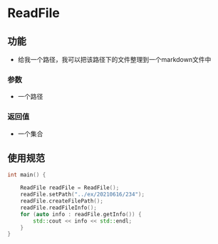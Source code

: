 # ReadFile

## 功能

* 给我一个路径，我可以把该路径下的文件整理到一个markdown文件中

### 参数

* 一个路径

### 返回值

* 一个集合

## 使用规范

```cpp
int main() {

    ReadFile readFile = ReadFile();
    readFile.setPath("../ex/20210616/234");
    readFile.createFilePath();
    readFile.readFileInfo();
    for (auto info : readFile.getInfo()) {
        std::cout << info << std::endl;
    }
}
```